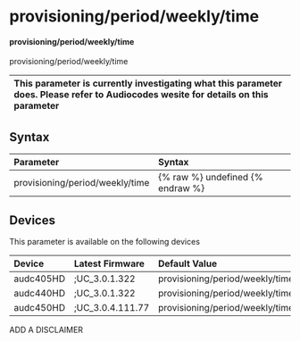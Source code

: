 ﻿---
description: provisioning/period/weekly/time
search: false
---

# provisioning/period/weekly/time

#### provisioning/period/weekly/time

provisioning/period/weekly/time


| This parameter is currently investigating what this parameter does. Please refer to Audiocodes wesite for details on this parameter | 
| :--- |

## Syntax
| Parameter | Syntax |
| :--- | :--- |
|provisioning/period/weekly/time | {% raw %} undefined {% endraw %}|

## Devices
This parameter is available on the following devices

| Device | Latest Firmware | Default Value |
|:---|:---|:---|
| audc405HD | ;UC_3.0.1.322 | provisioning/period/weekly/time=00:00 
| audc440HD | ;UC_3.0.1.322 | provisioning/period/weekly/time=00:00 
| audc450HD | ;UC_3.0.4.111.77 | provisioning/period/weekly/time=0:00 

ADD A DISCLAIMER
